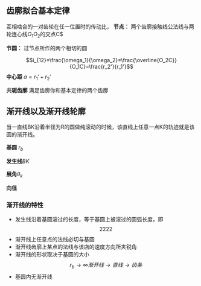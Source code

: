 ## 齿廓拟合基本定律
互相啮合的一对齿轮在任一位置时的传动比，
**节点：** 两个齿廓接触线公法线与两轮连心线$O_1O_2$的交点C$

**节圆：** 过节点所作的两个相切的圆

$$i_{12}=\frac{\omega_1}{\omega_2}=\frac{\overline{O_2C}}{O_1C}=\frac{r_2'}{r_1'}$$
**中心距** $a=r_1'+r_2'$

**共轭齿廓** 满足齿廓你和基本定律的两个齿廓

## 渐开线以及渐开线轮廓
当一直线BK沿着半径为R的圆做纯滚动的时候，该直线上任意一点K的轨迹就是该圆的渐开线。

**基圆** $r_b$

**发生线**$BK$

**展角**$\theta_k$

**向径**

### 渐开线的特性
+ 发生线沿着基圆滚过的长度，等于基圆上被滚过的圆弧长度，即
$$2222$$
+ 渐开线上任意点的法线必切与基圆
+ 渐开线齿廓上某点的法线与该店的速度方向所夹锐角
+ 渐开线的形状取决于基圆的大小
$$r_b \to \infty 渐开线\to 直线 \to 齿条$$
+ 基圆内无渐开线